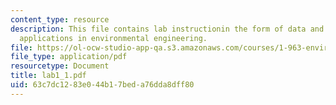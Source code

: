 ```yaml
---
content_type: resource
description: This file contains lab instructionin the form of data and aim for GIS
  applications in environmental engineering.
file: https://ol-ocw-studio-app-qa.s3.amazonaws.com/courses/1-963-environmental-engineering-applications-of-geographic-information-systems-fall-2004/63c7dc1283e044b17beda76dda8dff80_lab1_1.pdf
file_type: application/pdf
resourcetype: Document
title: lab1_1.pdf
uid: 63c7dc12-83e0-44b1-7bed-a76dda8dff80
---
```


